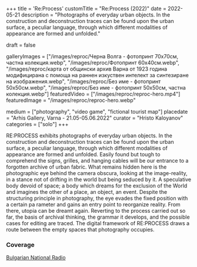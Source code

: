 +++
title = 'Rе:Process'
customTitle = "Rе:Process (2022)"
date = 2022-05-21
description = "Photographs of everyday urban objects. In the construction and deconstruction traces can be found upon the urban surface, a peculiar language, through which different modalities of appearance are formed and unfolded."

draft = false

galleryImages = ["/images/reproc/Черна Волга - фотопринт 70х70см, частна колекция.webp", "/images/reproc/Фотопринт 60х40см.webp", "/images/reproc/карта от общински архив Варна от 1923 година модифицирана с помоща на раннен изкуствен интелект за синтезиране на изображения.webp", "/images/reproc/Без име - фотопринт 50х50см.webp", "/images/reproc/Без име - фотопринт 50х50см, частна колекция.webp"]
featuredVideo = ["/images/reproc/reproc-hero.mp4"]
featuredImage = "/images/reproc/reproc-hero.webp"


medium = ["photography", "video game", "fictional tourist map"]
placedate = "Arhis Gallery, Varna - 21.05-05.06.2022"
curator = "Hristo Kaloyanov"
categories = ["solo"]
+++

RE:PROCESS exhibits photographs of everyday urban objects. In the construction and deconstruction traces can be found upon the urban surface, a peculiar language, through which different modalities of appearance are formed and unfolded. Easily found but tough tо comprehend the signs, grilles, and hanging cables will be our entrance to a forgotten archive of urban fabric. What remains hidden here is the photographic eye behind the camera obscura, looking at the image-reality, in a stance not of drifting in the world but being seduced by it. A speculative body devoid of space; a body which dreams for the exclusion of the World and imagines the other of a place, an object, an event. Despite the structuring principle in photography, the eye evades the fixed position with a certain pa rameter and gains an entry point to reorganize reality. From there, utopia can be dreamt again. Reverting to the process carried out so far, the basis of archival thinking, the grammar it develops, and the possible cases for editing are traced. The digital framework of RE:PROCESS draws a route between the empty spaces that photography occupies.

### Coverage
[Bulgarian National Radio](https://bnr.bg/varna/post/101649068/izlojbata-reproces-preplita-tradicionnoto-i-abstraktnoto-v-nevijdani-ulichni-fotografii)